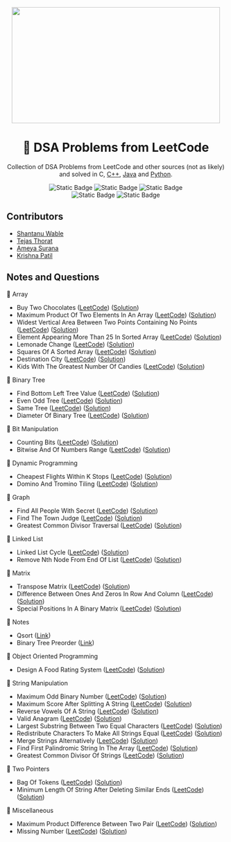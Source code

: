 <div align="center">
<img src="https://media2.giphy.com/media/v1.Y2lkPTc5MGI3NjExaW9keDk1cTV4aDE3YWZzOTJ1dTdxdmgxbzRnYmN2MzIwcXdlenUyMiZlcD12MV9pbnRlcm5hbF9naWZfYnlfaWQmY3Q9Zw/iIqmM5tTjmpOB9mpbn/giphy.gif" width="480" height="268" />

# 🧩 DSA Problems from LeetCode

Collection of DSA Problems from LeetCode and other sources (not as likely) and solved in C, [C++](https://github.com/shxntanu/DSA/tree/C++), [Java](https://github.com/shxntanu/DSA/tree/java) and [Python](https://github.com/shxntanu/DSA/tree/Python).

![Static Badge](https://img.shields.io/badge/C%2FC++-blue)
![Static Badge](https://img.shields.io/badge/Java-blue)
![Static Badge](https://img.shields.io/badge/Python-blue) <br/>
![Static Badge](https://img.shields.io/badge/LeetCode%20Daily-red)
![Static Badge](https://img.shields.io/badge/LeetCode%2075-red)

</div>

## Contributors

- [Shantanu Wable](https://github.com/shxntanu)
- [Tejas Thorat](https://github.com/tejaspthorat)
- [Ameya Surana](https://github.com/firefeast7)
- [Krishna Patil](https://github.com/Krishnapatil28113)

## Notes and Questions


📁 Array

- Buy Two Chocolates ([LeetCode](https://leetcode.com/problems/buy-two-chocolates)) ([Solution](array/buy-two-chocolates.c))
- Maximum Product Of Two Elements In An Array ([LeetCode](https://leetcode.com/problems/maximum-product-of-two-elements-in-an-array)) ([Solution](array/maximum-product-of-two-elements-in-an-array.c))
- Widest Vertical Area Between Two Points Containing No Points ([LeetCode](https://leetcode.com/problems/widest-vertical-area-between-two-points-containing-no-points)) ([Solution](array/widest-vertical-area-between-two-points-containing-no-points.c))
- Element Appearing More Than 25 In Sorted Array ([LeetCode](https://leetcode.com/problems/element-appearing-more-than-25-in-sorted-array)) ([Solution](array/element-appearing-more-than-25-in-sorted-array.c))
- Lemonade Change ([LeetCode](https://leetcode.com/problems/lemonade-change)) ([Solution](array/lemonade-change.c))
- Squares Of A Sorted Array ([LeetCode](https://leetcode.com/problems/squares-of-a-sorted-array)) ([Solution](array/squares-of-a-sorted-array.c))
- Destination City ([LeetCode](https://leetcode.com/problems/destination-city)) ([Solution](array/destination-city.c))
- Kids With The Greatest Number Of Candies ([LeetCode](https://leetcode.com/problems/kids-with-the-greatest-number-of-candies)) ([Solution](array/kids-with-the-greatest-number-of-candies.c))

📁 Binary Tree

- Find Bottom Left Tree Value ([LeetCode](https://leetcode.com/problems/find-bottom-left-tree-value)) ([Solution](binary-tree/find-bottom-left-tree-value.cpp))
- Even Odd Tree ([LeetCode](https://leetcode.com/problems/even-odd-tree)) ([Solution](binary-tree/even-odd-tree.cpp))
- Same Tree ([LeetCode](https://leetcode.com/problems/same-tree)) ([Solution](binary-tree/same-tree.cpp))
- Diameter Of Binary Tree ([LeetCode](https://leetcode.com/problems/diameter-of-binary-tree)) ([Solution](binary-tree/diameter-of-binary-tree.c))

📁 Bit Manipulation

- Counting Bits ([LeetCode](https://leetcode.com/problems/counting-bits)) ([Solution](bit-manipulation/counting-bits.c))
- Bitwise And Of Numbers Range ([LeetCode](https://leetcode.com/problems/bitwise-and-of-numbers-range)) ([Solution](bit-manipulation/bitwise-and-of-numbers-range.cpp))

📁 Dynamic Programming

- Cheapest Flights Within K Stops ([LeetCode](https://leetcode.com/problems/cheapest-flights-within-k-stops)) ([Solution](dynamic-programming/cheapest-flights-within-k-stops.c))
- Domino And Tromino Tiling ([LeetCode](https://leetcode.com/problems/domino-and-tromino-tiling)) ([Solution](dynamic-programming/domino-and-tromino-tiling.cpp))

📁 Graph

- Find All People With Secret ([LeetCode](https://leetcode.com/problems/find-all-people-with-secret)) ([Solution](graph/find-all-people-with-secret.c))
- Find The Town Judge ([LeetCode](https://leetcode.com/problems/find-the-town-judge)) ([Solution](graph/find-the-town-judge.c))
- Greatest Common Divisor Traversal ([LeetCode](https://leetcode.com/problems/greatest-common-divisor-traversal)) ([Solution](graph/greatest-common-divisor-traversal.cpp))

📁 Linked List

- Linked List Cycle ([LeetCode](https://leetcode.com/problems/linked-list-cycle)) ([Solution](linked-list/linked-list-cycle.c))
- Remove Nth Node From End Of List ([LeetCode](https://leetcode.com/problems/remove-nth-node-from-end-of-list)) ([Solution](linked-list/remove-nth-node-from-end-of-list.c))

📁 Matrix

- Transpose Matrix ([LeetCode](https://leetcode.com/problems/transpose-matrix)) ([Solution](matrix/transpose-matrix.c))
- Difference Between Ones And Zeros In Row And Column ([LeetCode](https://leetcode.com/problems/difference-between-ones-and-zeros-in-row-and-column)) ([Solution](matrix/difference-between-ones-and-zeros-in-row-and-column.c))
- Special Positions In A Binary Matrix ([LeetCode](https://leetcode.com/problems/special-positions-in-a-binary-matrix)) ([Solution](matrix/special-positions-in-a-binary-matrix.c))

📁 Notes

- Qsort ([Link](notes/qsort.c))
- Binary Tree Preorder ([Link](notes/binary-tree-preorder.cpp))

📁 Object Oriented Programming

- Design A Food Rating System ([LeetCode](https://leetcode.com/problems/design-a-food-rating-system)) ([Solution](object-oriented-programming/design-a-food-rating-system.cpp))

📁 String Manipulation

- Maximum Odd Binary Number ([LeetCode](https://leetcode.com/problems/maximum-odd-binary-number)) ([Solution](string-manipulation/maximum-odd-binary-number.c))
- Maximum Score After Splitting A String ([LeetCode](https://leetcode.com/problems/maximum-score-after-splitting-a-string)) ([Solution](string-manipulation/maximum-score-after-splitting-a-string.c))
- Reverse Vowels Of A String ([LeetCode](https://leetcode.com/problems/reverse-vowels-of-a-string)) ([Solution](string-manipulation/reverse-vowels-of-a-string.c))
- Valid Anagram ([LeetCode](https://leetcode.com/problems/valid-anagram)) ([Solution](string-manipulation/valid-anagram.c))
- Largest Substring Between Two Equal Characters ([LeetCode](https://leetcode.com/problems/largest-substring-between-two-equal-characters)) ([Solution](string-manipulation/largest-substring-between-two-equal-characters.cpp))
- Redistribute Characters To Make All Strings Equal ([LeetCode](https://leetcode.com/problems/redistribute-characters-to-make-all-strings-equal)) ([Solution](string-manipulation/redistribute-characters-to-make-all-strings-equal.c))
- Merge Strings Alternatively ([LeetCode](https://leetcode.com/problems/merge-strings-alternatively)) ([Solution](string-manipulation/merge-strings-alternatively.c))
- Find First Palindromic String In The Array ([LeetCode](https://leetcode.com/problems/find-first-palindromic-string-in-the-array)) ([Solution](string-manipulation/find-first-palindromic-string-in-the-array.c))
- Greatest Common Divisor Of Strings ([LeetCode](https://leetcode.com/problems/greatest-common-divisor-of-strings)) ([Solution](string-manipulation/greatest-common-divisor-of-strings.c))

📁 Two Pointers

- Bag Of Tokens ([LeetCode](https://leetcode.com/problems/bag-of-tokens)) ([Solution](two-pointers/bag-of-tokens.cpp))
- Minimum Length Of String After Deleting Similar Ends ([LeetCode](https://leetcode.com/problems/minimum-length-of-string-after-deleting-similar-ends)) ([Solution](two-pointers/minimum-length-of-string-after-deleting-similar-ends.c))

📁 Miscellaneous

- Maximum Product Difference Between Two Pair ([LeetCode](https://leetcode.com/problems/maximum-product-difference-between-two-pair)) ([Solution](maximum-product-difference-between-two-pair.c))
- Missing Number ([LeetCode](https://leetcode.com/problems/missing-number)) ([Solution](missing-number.c))
